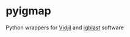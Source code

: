 # pyigmap

Python wrappers for [Vidjil](https://gitlab.inria.fr/vidjil/vidjil) and [igblast](https://ncbi.github.io/igblast/) software